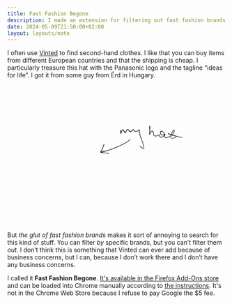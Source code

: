```yaml
---
title: Fast Fashion Begone
description: I made an extension for filtering out fast fashion brands on Vinted
date: 2024-05-09T21:50:00+02:00
layout: layouts/note
---
```

I often use [Vinted](https://vinted.com/) to find second-hand clothes. I like that you can buy items from different European countries and that the shipping is cheap. I particularly treasure this hat with the Panasonic logo and the tagline “ideas for life”. I got it from some guy from Érd in Hungary.

<svg viewBox="0 0 237.1 151.3" xml:space="preserve" xmlns:xlink="http://www.w3.org/1999/xlink" xmlns="http://www.w3.org/2000/svg">
  <g transform="translate(-23 -20.5)">
    <image width="109.9" height="146.6" preserveAspectRatio="none" xlink:href="cool-hat.webp" x="23" y="25.1"/>
    <g style="direction:ltr;stroke-linecap:round;stroke-linejoin:round">
      <path d="m127.76 85.16-.06.4-.4.97-.56 1.24-.57 1.37-.57 1.3-.57 1.08-.45.8-.34.56q-.12.29.57.46l1.59.23 1.47.1 1.36.07.97.17.74.05q.28 0 .5.12l.52.05.45.12.23.05a.4.4 0 0 1-.23.74l-.34-.11-.56-.23-.69-.17-.68-.11-.96-.12-1.3-.05-1.6-.12q-.74 0-1.59-.17-.8-.11-.96-.34-.23-.22-.17-.5 0-.24.17-.52l.34-.57.45-.8.51-1.07.57-1.25.57-1.36.45-1.25q.23-.57.29-.97l.05-.4a.45.45 0 0 1 .85.23z" fill="currentcolor"/>
      <path d="m123.78 92.71.74-.1 2.27-.46q1.65-.23 2.9-.57 1.3-.29 3.23-.97l4.55-1.7q2.55-.9 5.22-2.04 2.61-1.14 4.77-2.28l3.4-1.76 2-1.24 1.13-.86.68-.56.46-.63.34-.34a.28.28 0 0 1 .4.34l-.29.34-.57.63q-.22.34-.68.62l-1.13.91-2.1 1.25q-1.25.8-3.41 1.87l-4.77 2.27q-2.67 1.14-5.23 2.1l-4.54 1.7q-1.99.69-3.3 1.03l-2.89.68-2.27.46-.62.22a.47.47 0 0 1-.23-.9zM145.7 69.5l.06.29.11.56v.57l.06.46v1.3l.05.17a.43.43 0 0 1-.85 0v-1.87l-.11-.51-.11-.51-.06-.23a.45.45 0 0 1 .85-.23zm-.4 3.07.06-.12q.11-.05.34-.56l.34-.69q0-.22.23-.56l.28-.68.23-.63q.11-.4.34-.57.17-.11.57 0 .28 0 .5.12.24.11.4.34l.35.4.28.45q.17.17.28.57l.29.56.34.52.28.22h.12a.4.4 0 0 1-.46.68l-.22-.17-.4-.45-.29-.51-.28-.57-.28-.4-.4-.56q-.23-.29-.57-.4-.23-.12-.28.11l-.23.57-.23.57-.17.62-.22.68-.29.57-.23.4-.1.11a.4.4 0 0 1-.58-.57zm4.77-.57.12-.11.4-.57.45-.91.45-.74.46-.57.34-.5q.17-.18.56-.35.46-.11.69.06.28.17.45.45l.34.51.34.46.23.4.45.34q.29.17.57.11l.63-.23.5-.34.57-.5q.23-.18.34-.4l.35-.29q.17-.17.5-.28h.52l.34.34.4.4.4.56.45.57.4.28q.22.12.68 0l.85-.28q.5-.17.85-.4l.68-.5.46-.46.5-.34q.29-.17.46.11.17.34.17.57v1.13q-.06.34.06 1.25.11.91.4 1.99l.56 2.27.85 2.27.86 2.27.85 2.27.62 2.05q.29.9.4 1.7l.23 1.36v.97q-.12.4-.4.51-.23.11-.85-.06l-1.14-.56q-.62-.29-1.02-.68-.4-.35-.57-.63l-.45-.57-.29-.34a.28.28 0 0 1 .46-.34l.23.34.45.57.51.57q.34.28.9.57l.97.5q.46.18.57 0 .17-.22.12-.73l-.23-1.3q-.11-.8-.4-1.71-.23-.97-.62-1.99l-.85-2.27-.91-2.27-.8-2.33-.68-2.27-.45-2.1-.12-1.25v-1.25q0-.34.12-.23.05.17-.12.4l-.57.46-.68.56q-.45.29-.96.46-.51.22-1.14.28-.57.12-.85 0-.34-.17-.57-.45l-.56-.51-.57-.69q-.23-.4-.46-.34-.22.12-.4.34l-.4.4-.56.57-.57.51-.57.23-.5.17q-.29 0-.63-.23-.4-.23-.74-.57l-.45-.56-.29-.46-.45-.57q-.23-.34-.46-.17l-.4.51-.39.57-.34.68-.34.8-.29.62-.34.4-.22.11a.4.4 0 0 1-.46-.62Zm27.26-6.7v1.7l-.06 1.2v1.13l-.11.97v1.13l-.12 1.14-.17.96v.46q.06.17 0 .22v.12h-.05l-.06.05h-.29l-.05-.05v-.06l-.06-.11.06-.4.23-.51.28-.57.34-.62q.17-.34.57-.74l.57-.63q.22-.22.5-.34.23-.17.57-.17.23 0 .57.17l.46.4q.22.23.34.57l.22.8.12.79.11.9q0 .57.11.86 0 .28.23.45l.46.29q.28.11.9.05h1.14l.97-.28q.45-.11.79-.34l.57-.4.45-.28q.17-.17.34 0 .17.05.23.4v.56l.06.46.22.4.34.33q.23.23.57.35l.63.1.56-.1.57-.23.57-.34.57-.34.4-.4.28-.51q.11-.29.11-.68 0-.4-.22-.85l-.34-.86-.52-.8-.4-.45q-.16-.17-.5-.28-.29-.11-.57 0-.34.06-.57.23-.34.17-.4.62l-.11.8.11.57q.06.28.23.5l.34.4q.23.17.63.29l.68.11q.28 0 .5-.11l.58-.29q.34-.11.62-.34l.8-.4q.45-.1.45.35v.8l-.23.56-.17.68-.06.57q0 .23.23.57.29.28.51.34.23.11.57.11.46 0 1.14-.17l1.59-.57 1.59-.9q.8-.46 1.42-1.03.68-.57 1.13-1.2.57-.62.85-1.07l.57-.9.34-1.03.17-.68q.12-.17-.34.17l-.85.74q-.34.4-.74 1.13l-.74 1.48-.5 1.59-.24 1.36v.97q0 .4.12.68.17.23.57.34h.8l.96-.29.96-.28.74-.34.45-.23.46-.28.28-.17a.32.32 0 0 1 .29.57l-.29.11-.45.23-.57.28-.8.29-.96.34-1.14.22q-.56.12-1.02-.05-.5-.17-.68-.57-.23-.4-.28-.85l.05-1.03.23-1.47.57-1.7q.28-.8.74-1.54l.8-1.13q.39-.51.79-.86.4-.28.68-.34.34-.05.45.4.12.4 0 1.02l-.4 1.14q-.22.57-.56 1.02l-.85 1.14-1.25 1.25-1.48 1.07-1.7.91q-.91.4-1.7.63-.74.22-1.26.22-.56 0-.85-.17l-.57-.4-.4-.56q-.1-.34-.05-.57l.06-.62.17-.74.22-.8.06-.28q0 .17-.34.45l-.74.46-.68.28-.68.12-.62-.06-.57-.23-.46-.34q-.28-.23-.5-.57l-.3-.56-.16-.74v-.8q.05-.4.23-.68.1-.34.34-.51l.45-.23.57-.11h.57l.68.23.4.34.45.57.57.85.4.96q.16.57.16 1.08 0 .57-.17.85-.11.34-.34.57l-.45.57-.57.34-.68.4q-.34.22-.74.34l-.68.11-.57-.06-.57-.22-.45-.4-.4-.46-.34-.56-.11-.68.06-.52q.05-.22.1 0 0 .23-.22.35l-.62.4q-.4.28-.91.45l-1.08.22h-1.2q-.73 0-1.13-.1-.4-.18-.62-.46-.23-.29-.34-.63l-.12-.85q0-.57-.11-.9l-.17-.75-.11-.56q-.12-.29-.4-.57-.34-.34-.57-.29-.34 0-.57.23l-.56.57-.46.68-.28.62-.34.8-.23.45-.06.12h-.05l-.06.05h-.29l-.05-.05v-.06l-.06-.11v-.74l.11-.85.06-1.14v-3.3l-.06-1.18v-.91l-.05-.57v-.23a.45.45 0 0 1 .85 0z" fill="currentcolor"/>
      <path d="m197.2 72.78.74.35 1.64.79 1.82.57 2.1.62 2.56.68 2.27.57 2.1.46 1.2.22a.29.29 0 0 1-.12.57l-1.14-.28-2.16-.4-2.27-.57-2.6-.57-2.17-.56-1.93-.63-1.7-.68-.74-.34a.45.45 0 0 1 .4-.8z" fill="currentcolor"/>
    </g>
  </g>
</svg>

But *the glut of fast fashion brands* makes it sort of annoying to search for this kind of stuff. You can filter *by* specific brands, but you can’t filter them *out*. I don’t think this is something that Vinted can ever add because of business concerns, but I can, because I don’t work there and I don’t have any business concerns.

I called it **Fast Fashion Begone**. [It's available in the Firefox Add-Ons store](https://addons.mozilla.org/en-GB/firefox/addon/fast-fashion-begone/) and can be loaded into Chrome manually according to [the instructions](https://github.com/nonnullish/fast-fashion-begone/tree/main#chrome). It's not in the Chrome Web Store because I refuse to pay Google the $5 fee.
